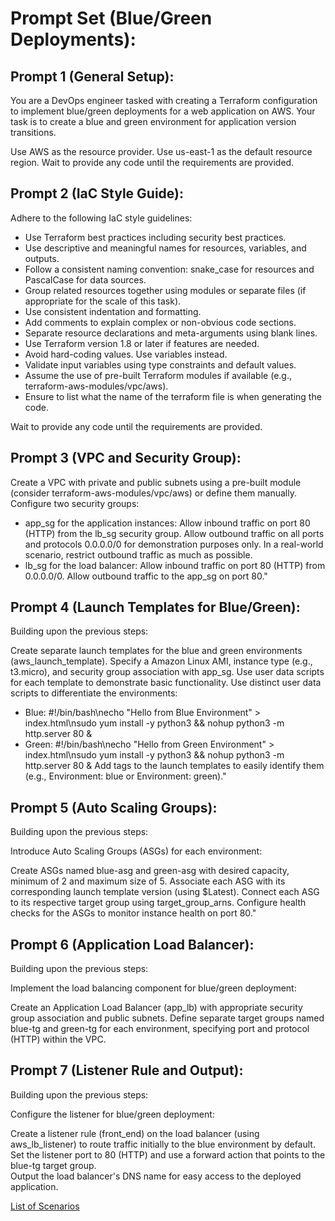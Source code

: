 # Prompt Set (Blue/Green Deployments):

## Prompt 1 (General Setup):

You are a DevOps engineer tasked with creating a Terraform configuration to implement blue/green deployments for a web application on AWS.
Your task is to create a blue and green environment for application version transitions.

Use AWS as the resource provider.
Use us-east-1 as the default resource region.
Wait to provide any code until the requirements are provided.

## Prompt 2 (IaC Style Guide):

Adhere to the following IaC style guidelines:

* Use Terraform best practices including security best practices.
* Use descriptive and meaningful names for resources, variables, and outputs.
* Follow a consistent naming convention: snake_case for resources and PascalCase for data sources.
* Group related resources together using modules or separate files (if appropriate for the scale of this task).
* Use consistent indentation and formatting.
* Add comments to explain complex or non-obvious code sections.
* Separate resource declarations and meta-arguments using blank lines.
* Use Terraform version 1.8 or later if features are needed.
* Avoid hard-coding values. Use variables instead.
* Validate input variables using type constraints and default values.
* Assume the use of pre-built Terraform modules if available (e.g., terraform-aws-modules/vpc/aws).
* Ensure to list what the name of the terraform file is when generating the code.

Wait to provide any code until the requirements are provided.

## Prompt 3 (VPC and Security Group):

Create a VPC with private and public subnets using a pre-built module (consider terraform-aws-modules/vpc/aws) or define them manually.  
Configure two security groups:
* app_sg for the application instances: Allow inbound traffic on port 80 (HTTP) from the lb_sg security group. Allow outbound traffic on all ports and protocols 0.0.0.0/0 for demonstration purposes only. In a real-world scenario, restrict outbound traffic as much as possible.
* lb_sg for the load balancer: Allow inbound traffic on port 80 (HTTP) from 0.0.0.0/0. Allow outbound traffic to the app_sg on port 80."

## Prompt 4 (Launch Templates for Blue/Green):

Building upon the previous steps:

Create separate launch templates for the blue and green environments (aws_launch_template).
Specify a Amazon Linux AMI, instance type (e.g., t3.micro), and security group association with app_sg.
Use user data scripts for each template to demonstrate basic functionality.
Use distinct user data scripts to differentiate the environments:
* Blue: #!/bin/bash\necho "Hello from Blue Environment" > index.html\nsudo yum install -y python3 && nohup python3 -m http.server 80 &
* Green: #!/bin/bash\necho "Hello from Green Environment" > index.html\nsudo yum install -y python3 && nohup python3 -m http.server 80 &
Add tags to the launch templates to easily identify them (e.g., Environment: blue or Environment: green)."

## Prompt 5 (Auto Scaling Groups):

Building upon the previous steps:

Introduce Auto Scaling Groups (ASGs) for each environment:

Create ASGs named blue-asg and green-asg with desired capacity, minimum of 2 and maximum size of 5.
Associate each ASG with its corresponding launch template version (using $Latest).
Connect each ASG to its respective target group using target_group_arns.
Configure health checks for the ASGs to monitor instance health on port 80."

## Prompt 6 (Application Load Balancer):

Building upon the previous steps:

Implement the load balancing component for blue/green deployment:

Create an Application Load Balancer (app_lb) with appropriate security group association and public subnets.
Define separate target groups named blue-tg and green-tg for each environment, specifying port and protocol (HTTP) within the VPC.

## Prompt 7 (Listener Rule and Output):

Building upon the previous steps:

Configure the listener for blue/green deployment:

Create a listener rule (front_end) on the load balancer (using aws_lb_listener) to route traffic initially to the blue environment by default.  
Set the listener port to 80 (HTTP) and use a forward action that points to the blue-tg target group.  
Output the load balancer's DNS name for easy access to the deployed application.  

[List of Scenarios](../scenarios.md)

